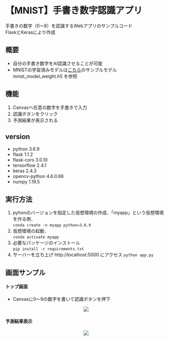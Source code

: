 # 【MNIST】手書き数字認識アプリ
手書きの数字（0～9）を認識するWebアプリのサンプルコード  
FlaskとKerasにより作成  

## 概要
* 自分の手書き数字をAI認識させることが可能
* MNISTの学習済みモデルは[こちら](https://child-programmer.com/ai/flask/keras-simple-mnist-sample-code/#i-2)のサンプルモデル mnist_model_weight.h5 を参照

## 機能
1. Canvasへ任意の数字を手書きで入力
2. 認識ボタンをクリック
3. 予測結果が表示される

## version
* python 3.6.9
* flask 1.1.2
* flask-cors 3.0.10
* tensorflow 2.4.1
* keras 2.4.3
* opencv-python 4.6.0.66
* numpy 1.19.5

## 実行方法
1. pyhonのバージョンを指定した仮想環境の作成．「myapp」という仮想環境を作る例．  
`conda create -n myapp python=3.6.9`
2. 仮想環境の起動．  
`conda activate myapp`
3. 必要なパッケージのインストール  
`pip install -r requirements.txt`  
4. サーバーを立ち上げ http://localhost:5000 にアクセス
`python app.py`


## 画面サンプル
#### トップ画面
* Canvasに0～9の数字を書いて認識ボタンを押下  
<p align="center">
  <img src="https://user-images.githubusercontent.com/117855143/204100864-0f080824-7394-46c2-a305-0295e88eafb4.png" />
</p>

#### 予測結果表示
<p align="center">
  <img src="https://user-images.githubusercontent.com/117855143/204100901-b535867d-5fa0-4b81-883a-d88aa49108c3.png" />
</p>
